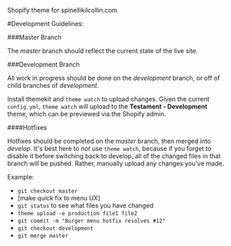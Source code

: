 Shopify theme for spinellikilcollin.com

#Development Guidelines:

###Master Branch

The *master* branch should reflect the current state of the live site.

###Development Branch

All work in progress should be done on the *development* branch, or off of child branches of *development*.

Install themekit and `theme watch` to upload changes. Given the current `config.yml`, `theme watch` will upload to the **Testament - Development** theme, which can be previewed via the Shopify admin.

####Hotfixes

Hotfixes should be completed on the *master* branch, then merged into *develop*. It's best here to *not* use `theme watch`, because if you forget to disable it before switching back to develop, all of the changed files in that branch will be pushed. Rather, manually upload any changes you've made.

Example:

 - `git checkout master`
 - [make quick fix to menu UX]
 - `git status` to see what files you have changed
 - `theme upload -e production file1 file2`
 - `git commit -m "Burger menu hotfix resolves #12"`
 - `git checkout development`
 - `git merge master`
